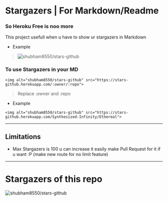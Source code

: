 # Stargazers | For Markdown/Readme  
### So Heroku Free is noo more 

This project usefull when u have to show ur stargazers in Markdown

- Example

> <img alt="shubham8550/stars-github" src="https://stars-github.herokuapp.com/Synthesized-Infinity/Ethereal">

### To use Stargazers in your MD

```
<img alt="shubham8550/stars-github" src="https://stars-github.herokuapp.com/:owner/:repo">
```

> Replace :owner and :repo

- Example

```
<img alt="shubham8550/stars-github" src="https://stars-github.herokuapp.com/Synthesized-Infinity/Ethereal">
```

---

## Limitations

- Max Stargazers is 100 u can increase it easily make Pull Request for it if u want :P (make new route for no limit feature)

---

# Stargazers of this repo

<img alt="shubham8550/stars-github" src="https://stars-github.herokuapp.com/shubham8550/stars-github?">

